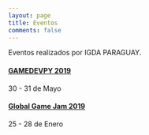 ```yaml
---
layout: page
title: Eventos
comments: false
---
```


Eventos realizados por IGDA PARAGUAY.

#### [GAMEDEVPY 2019][gamedevpy2019]

30 - 31 de Mayo

#### [Global Game Jam 2019][ggj2019]

25 - 28 de Enero

[ggj2019]:/eventos/ggj2019
[gamedevpy2019]:/eventos/gamedevpy2019